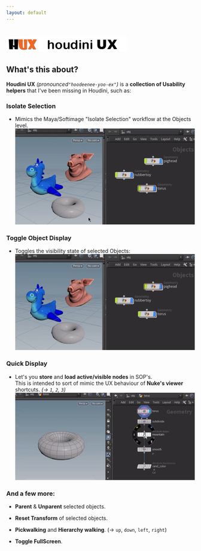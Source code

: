 ```yaml
---
layout: default
---
```


# ![headline](graphics/logo.png)

## What's this about?

**Houdini UX** *(pronounced`"hoodeenee-yoo-ex"`)* is a **collection of Usability helpers** that I've been missing in Houdini, such as:


### Isolate Selection

- Mimics the Maya/Softimage "Isolate Selection" workflow at the Objects level.
  ![isolate-selection](graphics/isolate-selection.gif)


### Toggle Object Display

- Toggles the visibility state of selected Objects:
  ![toggle-visibility](graphics/toggle-visibility.gif)


### Quick Display

- Let's you **store** and **load active/visible nodes** in SOP's.<br/>
  This is intended to sort of mimic the UX behaviour of **Nuke's viewer** shortcuts. 
  _(→ `1`, `2`, `3`)_
  ![quick-display](graphics/quick-display.gif)


### And a few more:

- **Parent** & **Unparent** selected objects.

- **Reset Transform** of selected objects.
- **Pickwalking** and **Hierarchy walking**.  (→ `up`, `down`, `left`, `right`)
- **Toggle FullScreen**.